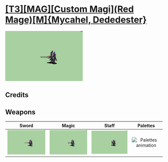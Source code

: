 # [\[T3\]\[MAG\]\[Custom Magi\]\(Red Mage\)\[M\]{Mycahel, Dededester}](./)

<img src="./1.%20Sword%20(Removed%20Text)%20%7BDededester%7D/Sword_000.png" alt="[T3][MAG][Custom Magi](Red Mage)[M]{Mycahel, Dededester} standing" />

## Credits



## Weapons


|Sword |Magic |Staff |Palettes |
|  :---: | :---: | :---: | :---: |
| <img alt="Sword animation" src="./1.%20Sword%20(Removed%20Text)%20%7BDededester%7D/Sword.gif" /> | <img alt="Magic animation" src="./6.%20Magic%20(Fixed%20Miss)%20%7BDededester%7D/Magic.gif" /> | <img alt="Staff animation" src="./7.%20Staff/Staff.gif" /> | <img alt="Palettes animation" src="./Palettes/Palettes.gif" /> |
